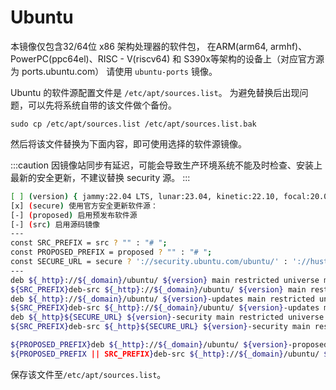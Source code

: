 # Ubuntu

本镜像仅包含32/64位 x86 架构处理器的软件包，
在ARM(arm64, armhf)、PowerPC(ppc64el)、RISC - V(riscv64) 和
S390x等架构的设备上（对应官方源为 ports.ubuntu.com）
请使用 `ubuntu-ports` 镜像。

Ubuntu 的软件源配置文件是 `/etc/apt/sources.list`。
为避免替换后出现问题，可以先将系统自带的该文件做个备份。
```
sudo cp /etc/apt/sources.list /etc/apt/sources.list.bak
```

然后将该文件替换为下面内容，即可使用选择的软件源镜像。

:::caution
因镜像站同步有延迟，可能会导致生产环境系统不能及时检查、安装上最新的安全更新，不建议替换 security 源。
:::


```bash varcode
[ ] (version) { jammy:22.04 LTS, lunar:23.04, kinetic:22.10, focal:20.04 LTS, bionic:18.04 LTS, xenial:16.04 LTS, trusty:14.04 LTS } Ubuntu版本
[x] (secure) 使用官方安全更新软件源： 
[-] (proposed) 启用预发布软件源
[-] (src) 启用源码镜像
---
const SRC_PREFIX = src ? "" : "# ";
const PROPOSED_PREFIX = proposed ? "" : "# ";
const SECURE_URL = secure ? '://security.ubuntu.com/ubuntu/' : '://hustmirror.cn/ubuntu/';
---
deb ${_http}://${_domain}/ubuntu/ ${version} main restricted universe multiverse
${SRC_PREFIX}deb-src ${_http}://${_domain}/ubuntu/ ${version} main restricted universe multiverse
deb ${_http}://${_domain}/ubuntu/ ${version}-updates main restricted universe multiverse
${SRC_PREFIX}deb-src ${_http}://${_domain}/ubuntu/ ${version}-updates main restricted universe multiverse
deb ${_http}${SECURE_URL} ${version}-security main restricted universe multiverse
${SRC_PREFIX}deb-src ${_http}${SECURE_URL} ${version}-security main restricted universe multiverse

${PROPOSED_PREFIX}deb ${_http}://${_domain}/ubuntu/ ${version}-proposed main restricted universe multiverse
${PROPOSED_PREFIX || SRC_PREFIX}deb-src ${_http}://${_domain}/ubuntu/ ${version}-proposed main restricted universe multiverse
```

保存该文件至`/etc/apt/sources.list`。
